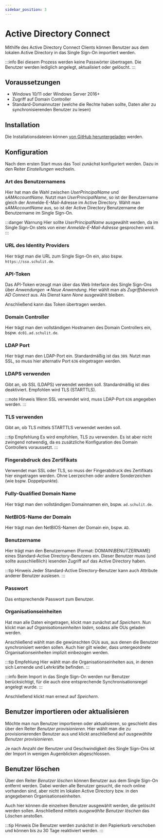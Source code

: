 ```yaml
---
sidebar_position: 3
---
```


# Active Directory Connect

Mithilfe des Active Directory Connect Clients können Benutzer aus dem lokalen Active Directory in das Single Sign-On
importiert werden.

:::info
Bei diesem Prozess werden keine Passwörter übertragen. Die Benutzer werden lediglich angelegt, aktualisiert oder gelöscht.
:::

## Voraussetzungen

* Windows 10/11 oder Windows Server 2016+
* Zugriff auf Domain Controller
* Standard-Domainnutzer (welche die Rechte haben sollte, Daten aller zu synchronisierenden Benutzer zu lesen)

## Installation

Die Installationsdateien können [von GitHub heruntergeladen](https://github.com/SchulIT/adconnect-client/releases) werden.

## Konfiguration

Nach dem ersten Start muss das Tool zunächst konfiguriert werden. Dazu in den Reiter *Einstellungen* wechseln.

### Art des Benutzernamens

Hier hat man die Wahl zwischen *UserPrincipalName* und *sAMAccountName*. Nutzt man *UserPrincipalName*, so ist der
Benutzername gleich der Anmelde-E-Mail-Adresse im Active Directory. Wählt man *sAMAccountName* aus, so ist der Active Directory
Benutzername der Benutzername im Single Sign-On.

:::danger Warnung
Hier sollte *UserPrincipalName* ausgewählt werden, da im Single Sign-On stets von einer *Anmelde-E-Mail-Adresse* gesprochen wird.
:::

### URL des Identity Providers

Hier trägt man die URL zum Single Sign-On ein, also bspw. `https://sso.schulit.de`.

### API-Token

Das API-Token erzeugt man über das Web Interface des Single Sign-Ons über *Anwendungen ➜ Neue Anwendung*. Hier wählt man
als *Zugriffsbereich* *AD Connect* aus. Als Dienst kann *None* ausgewählt bleiben.

Anschließend kann das Token übertragen werden.

### Domain Controller

Hier trägt man den vollständigen Hostnamen des Domain Controllers ein, bspw. `dc01.ad.schulit.de`.

### LDAP Port

Hier trägt man den LDAP-Port ein. Standardmäßig ist das `389`. Nutzt man SSL, so muss hier alternativ Port `636` eingetragen werden.

### LDAPS verwenden

Gibt an, ob SSL (LDAPS) verwendet werden soll. Standardmäßig ist dies deaktiviert. Empfohlen wird TLS (STARTTLS). 

:::note Hinweis
Wenn SSL verwendet wird, muss LDAP-Port `636` angegeben werden.
:::

### TLS verwenden

Gibt an, ob TLS mittels STARTTLS verwendet werden soll.

:::tip Empfehlung
Es wird empfohlen, TLS zu verwenden. Es ist aber nicht zwingend notwendig, da es zusätzliche Konfiguration des Domain Controllers
voraussetzt.
:::

### Fingerabdruck des Zertifikats

Verwendet man SSL oder TLS, so muss der Fingerabdruck des Zertifikats hier eingetragen werden. Ohne Leerzeichen oder andere Sonderzeichen
(wie bspw. Doppelpunkte).

### Fully-Qualified Domain Name

Hier trägt man den vollständigen Domainnamen ein, bspw. `ad.schulit.de`.

### NetBIOS-Name der Domain

Hier trägt man den NetBIOS-Namen der Domain ein, bspw. `AD`.

### Benutzername

Hier trägt man den Benutzernamen (Format: DOMAIN\BENUTZERNAME) eines Standard-Active Directory-Benutzers ein. Dieser Benutzer
muss (und sollte ausschließlich) lesenden Zugriff auf das Active Directory haben.

:::tip Hinweis
Jeder Standard-Active Directory-Benutzer kann auch Attribute anderer Benutzer auslesen.
:::

### Passwort

Das entsprechende Passwort zum Benutzer.

### Organisationseinheiten

Hat man alle Daten eingetragen, klickt man zunächst auf *Speichern*. Nun klickt man auf *Organisationseinheiten laden*,
sodass alle OUs geladen werden. 

Anschließend wählt man die gewünschten OUs aus, aus denen die Benutzer synchronisiert werden sollen. Auch hier gilt wieder,
dass untergeordnete Organisationseinheiten implizit einbezogen werden.

:::tip Empfehlung
Hier wählt man die Organisationseinheiten aus, in denen sich Lernende und Lehrkräfte befinden.
:::

:::info
Beim Import in das Single Sign-On werden nur Benutzer berücksichtigt, für die auch eine entsprechende Synchronisationsregel
angelegt wurde.
:::

Anschließend klickt man erneut auf *Speichern*.

## Benutzer importieren oder aktualisieren

Möchte man nun Benutzer importieren oder aktualisieren, so geschieht dies über den Reiter *Benutzer provisionieren*. Hier
wählt man die zu provisionierenden Benutzer aus und klickt anschließend auf *ausgewählte Benutzer provisionieren*.

Je nach Anzahl der Benutzer und Geschwindigkeit des Single Sign-Ons ist der Import in wenigen Augenblicken abgeschlossen.

## Benutzer löschen

Über den Reiter *Benutzer löschen* können Benutzer aus dem Single Sign-On entfernt werden. Dabei werden alle Benutzer gesucht,
die noch online vorhanden sind, aber nicht im lokalen Active Directory bzw. in den angegebenen Organisationseinheiten.

Auch hier können die einzelnen Benutzer ausgewählt werden, die gelöscht werden sollen. Anschließend mittels *ausgewählte Benutzer löschen*
das Löschen anstoßen.

:::tip Hinweis
Die Benutzer werden zunächst in den Papierkorb verschoben und können bis zu 30 Tage reaktiviert werden.
:::